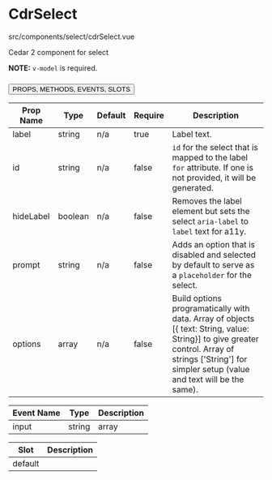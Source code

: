 # CdrSelect


src/components/select/cdrSelect.vue


Cedar 2 component for select

**NOTE:** `v-model` is required.

### <button class='title'>PROPS, METHODS, EVENTS, SLOTS</button>

Prop Name | Type | Default | Require | Description
--- | --- | --- | --- | ---
label | string | n/a | true | Label text.
id | string | n/a | false | `id` for the select that is mapped to the label `for` attribute. If one is not provided, it will be generated.
hideLabel | boolean | n/a | false | Removes the label element but sets the select `aria-label` to `label` text for a11y.
prompt | string | n/a | false | Adds an option that is disabled and selected by default to serve as a `placeholder` for the select.
options | array | n/a | false | Build options programatically with data. Array of objects [{ text: String, value: String}] to give greater control. Array of strings ['String'] for simpler setup (value and text will be the same).

Event Name | Type | Description
--- | --- | ---
input | string|array | Current input value. Fires when

Slot | Description
--- | ---
default | 
